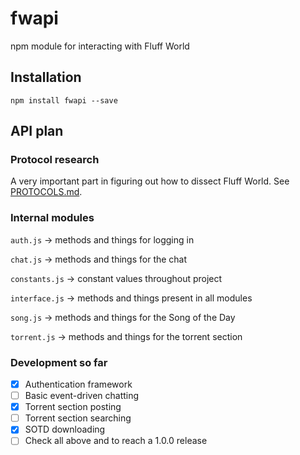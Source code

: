 # fwapi
npm module for interacting with Fluff World

## Installation

`npm install fwapi --save`

## API plan

### Protocol research

A very important part in figuring out how to dissect Fluff World. See [PROTOCOLS.md](md/PROTOCOLS.md).

### Internal modules
`auth.js` &rarr; methods and things for logging in

`chat.js` &rarr; methods and things for the chat

`constants.js` &rarr; constant values throughout project

`interface.js` &rarr; methods and things present in all modules

`song.js` &rarr; methods and things for the Song of the Day

`torrent.js` &rarr; methods and things for the torrent section

### Development so far

- [X] Authentication framework
- [ ] Basic event-driven chatting
- [X] Torrent section posting
- [ ] Torrent section searching
- [X] SOTD downloading
- [ ] Check all above and to reach a 1.0.0 release
